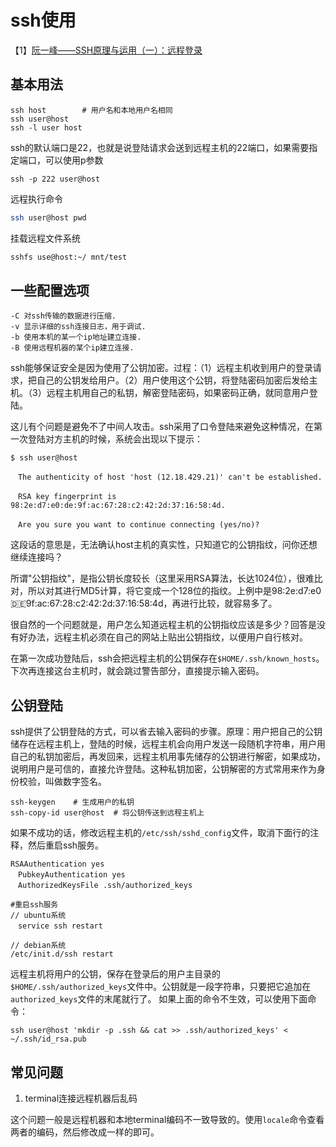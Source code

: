 # ssh使用

【1】[阮一峰——SSH原理与运用（一）：远程登录](http://www.ruanyifeng.com/blog/2011/12/ssh_remote_login.html)

## 基本用法

  ```
  ssh host        # 用户名和本地用户名相同
  ssh user@host
  ssh -l user host
  ```

  ssh的默认端口是22，也就是说登陆请求会送到远程主机的22端口，如果需要指定端口，可以使用p参数

  ```
  ssh -p 222 user@host
  ```

  远程执行命令
  ```bash
  ssh user@host pwd
  ```

  挂载远程文件系统
  ```bash
  sshfs use@host:~/ mnt/test
  ```

## 一些配置选项

  ```options
  -C 对ssh传输的数据进行压缩.
  -v 显示详细的ssh连接日志，用于调试.
  -b 使用本机的某一个ip地址建立连接.
  -B 使用远程机器的某个ip建立连接.
  ```

  ssh能够保证安全是因为使用了公钥加密。过程：（1）远程主机收到用户的登录请求，把自己的公钥发给用户。（2）用户使用这个公钥，将登陆密码加密后发给主机。（3）远程主机用自己的私钥，解密登陆密码，如果密码正确，就同意用户登陆。

  这儿有个问题是避免不了中间人攻击。ssh采用了口令登陆来避免这种情况，在第一次登陆对方主机的时候，系统会出现以下提示：
  ```
  $ ssh user@host

　The authenticity of host 'host (12.18.429.21)' can't be established.

　RSA key fingerprint is 98:2e:d7:e0:de:9f:ac:67:28:c2:42:2d:37:16:58:4d.

　Are you sure you want to continue connecting (yes/no)?
  ```
  这段话的意思是，无法确认host主机的真实性，只知道它的公钥指纹，问你还想继续连接吗？

  所谓"公钥指纹"，是指公钥长度较长（这里采用RSA算法，长达1024位），很难比对，所以对其进行MD5计算，将它变成一个128位的指纹。上例中是98:2e:d7:e0:de:9f:ac:67:28:c2:42:2d:37:16:58:4d，再进行比较，就容易多了。

  很自然的一个问题就是，用户怎么知道远程主机的公钥指纹应该是多少？回答是没有好办法，远程主机必须在自己的网站上贴出公钥指纹，以便用户自行核对。

  在第一次成功登陆后，ssh会把远程主机的公钥保存在`$HOME/.ssh/known_hosts`。下次再连接这台主机时，就会跳过警告部分，直接提示输入密码。

## 公钥登陆

  ssh提供了公钥登陆的方式，可以省去输入密码的步骤。原理：用户把自己的公钥储存在远程主机上，登陆的时候，远程主机会向用户发送一段随机字符串，用户用自己的私钥加密后，再发回来，远程主机用事先储存的公钥进行解密，如果成功，说明用户是可信的，直接允许登陆。这种私钥加密，公钥解密的方式常用来作为身份校验，叫做数字签名。
  ```
  ssh-keygen    # 生成用户的私钥
  ssh-copy-id user@host  # 将公钥传送到远程主机上
  ```
  如果不成功的话，修改远程主机的`/etc/ssh/sshd_config`文件，取消下面行的注释，然后重启ssh服务。
  ```
  RSAAuthentication yes
　PubkeyAuthentication yes
　AuthorizedKeysFile .ssh/authorized_keys

  #重启ssh服务
  // ubuntu系统
　service ssh restart

  // debian系统
  /etc/init.d/ssh restart
  ```
  远程主机将用户的公钥，保存在登录后的用户主目录的`$HOME/.ssh/authorized_keys`文件中。公钥就是一段字符串，只要把它追加在`authorized_keys`文件的末尾就行了。
  如果上面的命令不生效，可以使用下面命令：
  ```
  ssh user@host 'mkdir -p .ssh && cat >> .ssh/authorized_keys' < ~/.ssh/id_rsa.pub
  ```
## 常见问题

1. terminal连接远程机器后乱码

  这个问题一般是远程机器和本地terminal编码不一致导致的。使用`locale`命令查看两者的编码，然后修改成一样的即可。
